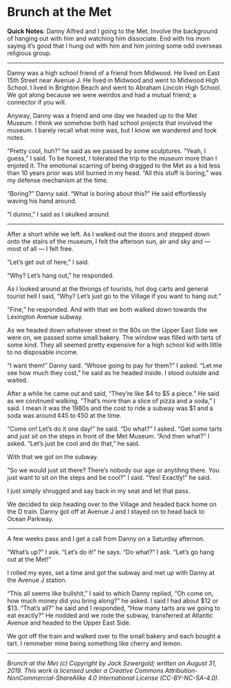 # Brunch at the Met

**Quick Notes**: Danny Alfred and I going to the Met. Involve the background of hanging out with him and watching him dissociate. End with his mom saying it’s good that I hung out with him and him joining some odd overseas religious group.

***

Danny was a high school friend of a friend from Midwood. He lived on East 15th Street near Avenue J. He lived in Midwood and went to Midwood High School. I lived in Brighton Beach and went to Abraham Lincoln High School. We got along because we were weirdos and had a mutual friend; a connector if you will.

Anyway, Danny was a friend and one day we headed up to the Met Museum. I think we somehow both had school projects that involved the museum. I barely recall what mine was, but I know we wandered and took notes.

“Pretty cool, huh?” he said as we passed by some sculptures. “Yeah, I guess,” I said. To be honest, I tolerated the trip to the museum more than I enjoted it. The emotional scarring of being dragged to the Met as a kid less than 10 years prior was still burned in my head. “All this stuff is boring,” was my defense mechanism at the time.

“Boring?” Danny said. “What is boring about this?” He said effortlessly waving his hand around.

“I dunno,” I said as I skulked around.

***

After a short while we left. As I walked out the doors and stepped down onto the stairs of the museum, I felt the afteroon sun, air and sky and — most of all — I felt free.

“Let’s get out of here,” I said.

“Why? Let’s hang out,” he responded.

As I looked around at the throngs of tourists, hot dog carts and general tourist hell I said, “Why? Let’s just go to the Village if you want to hang out.”

“Fine,” he responded. And with that we both walked down towards the Lexington Avenue subway.

As we headed down whatever street in the 80s on the Upper East Side we were on, we passed some small bakery. The window was filled with tarts of some kind. They all seemed pretty expensive for a high school kid with little to no disposable income.

“I want them!” Danny said. “Whose going to pay for them?” I asked. “Let me see how much they cost,” he said as he headed inside. I stood outside and waited.

After a while he came out and said, “They’re like $4 to $5 a piece.” He said as we conitnued walking. “That’s more than a slice of pizza and a soda,” I said. I mean it was the 1980s and the cost to ride a subway was $1 and a soda was around ¢45 to ¢50 at the time.

“Come on! Let’s do it one day!” he said. “Do what?” I asked. “Get some tarts and just sit on the steps in front of the Met Museum. “And then what?” I asked. “Let’s just be cool and do that,” he said.

With that we got on the subway.

“So we would just sit there? There’s nobody our age or anytihng there. You just want to sit on the steps and be cool?” I said. “Yes! Exactly!” he said.

I just simply shrugged and say back in my seat and let that pass.

We decided to skip heading over to the Village and headed back home on the D train. Danny got off at Avenue J and I stayed on to head back to Ocean Parkway.

***

A few weeks pass and I get a call from Danny on a Saturday afternon.

“What’s up?” I ask. “Let’s do it!” he says. “Do what?” I ask. “Let’s go hang out at the Met!”

I rolled my eyes, set a time and got the subway and met up with Danny at the Avenue J station.

“This all seems like bullshit,” I said to which Danny replied, “Oh come on, how much money did you bring along?” he asked. I said I had about $12 or $13. “That’s all?” he said and I responded, “How many tarts are we going to eat exactly?” He nodded and we rode the subway, transferred at Atlantic Avenue and headed to the Upper East Side.

We got off the train and walked over to the small bakery and each bought a tart. I remmeber mine being something like cherry and lemon.

***

*Brunch at the Met (c) Copyright by Jack Szwergold; written on August 31, 2019. This work is licensed under a Creative Commons Attribution-NonCommercial-ShareAlike 4.0 International License (CC-BY-NC-SA-4.0).*